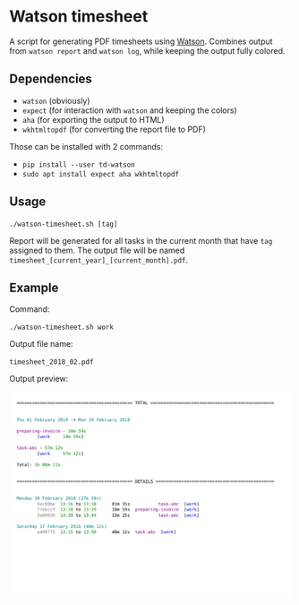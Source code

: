 # Watson timesheet

A script for generating PDF timesheets using [Watson](https://tailordev.github.io/Watson/).
Combines output from `watson report` and `watson log`, while keeping the output fully colored.

## Dependencies

- `watson` (obviously)
- `expect` (for interaction with `watson` and keeping the colors)
- `aha` (for exporting the output to HTML)
- `wkhtmltopdf` (for converting the report file to PDF)

Those can be installed with 2 commands:
- `pip install --user td-watson`
- `sudo apt install expect aha wkhtmltopdf`

## Usage

`./watson-timesheet.sh [tag]`

Report will be generated for all tasks in the current month that have `tag` assigned
to them. The output file will be named `timesheet_[current_year]_[current_month].pdf`.

## Example

Command:

`./watson-timesheet.sh work`

Output file name:

`timesheet_2018_02.pdf`

Output preview:

![sample output](output.png)
